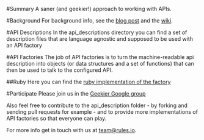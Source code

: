 #Summary
A saner (and geekier!) approach to working with APIs.

#Background
For background info, see the [blog post](http://thisblog.rules.io/blog/2012/12/06/the-last-gem-you-will-ever-need/) and the [wiki](https://github.com/rulesio/geekier/wiki/Home).

#API Descriptions
In the api_descriptions directory you can find a set of description files that are language agnostic and supposed to be used with an API factory

#API Factories
The job of API factories is to turn the machine-readable api description into objects (or data structures and a set of functions) that can then be used to talk to the configured API.

##Ruby
Here you can find the [ruby implementation of the factory](https://github.com/rulesio/geekier_factory_gem)

#Participate
Please join us in the [Geekier Google group](https://groups.google.com/forum/?fromgroups=#!forum/geekier-apis)

Also feel free to contribute to the api_description folder - by forking and sending pull requests for example - and to provide more implementations of API factories so that everyone can play.

For more info get in touch with us at team@rules.io.
